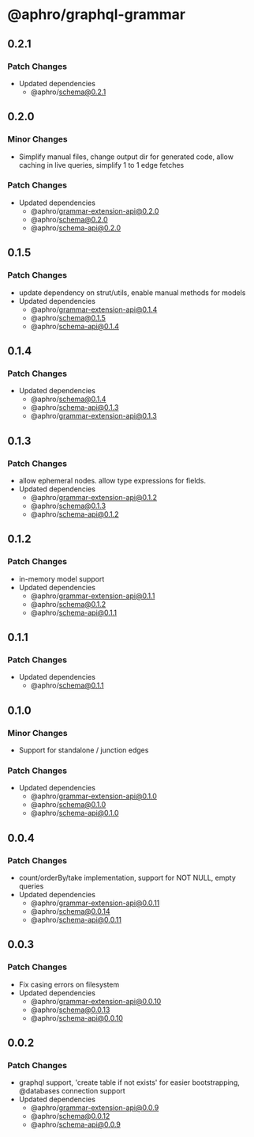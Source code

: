 # @aphro/graphql-grammar

## 0.2.1

### Patch Changes

- Updated dependencies
  - @aphro/schema@0.2.1

## 0.2.0

### Minor Changes

- Simplify manual files, change output dir for generated code, allow caching in live queries, simplify 1 to 1 edge fetches

### Patch Changes

- Updated dependencies
  - @aphro/grammar-extension-api@0.2.0
  - @aphro/schema@0.2.0
  - @aphro/schema-api@0.2.0

## 0.1.5

### Patch Changes

- update dependency on strut/utils, enable manual methods for models
- Updated dependencies
  - @aphro/grammar-extension-api@0.1.4
  - @aphro/schema@0.1.5
  - @aphro/schema-api@0.1.4

## 0.1.4

### Patch Changes

- Updated dependencies
  - @aphro/schema@0.1.4
  - @aphro/schema-api@0.1.3
  - @aphro/grammar-extension-api@0.1.3

## 0.1.3

### Patch Changes

- allow ephemeral nodes. allow type expressions for fields.
- Updated dependencies
  - @aphro/grammar-extension-api@0.1.2
  - @aphro/schema@0.1.3
  - @aphro/schema-api@0.1.2

## 0.1.2

### Patch Changes

- in-memory model support
- Updated dependencies
  - @aphro/grammar-extension-api@0.1.1
  - @aphro/schema@0.1.2
  - @aphro/schema-api@0.1.1

## 0.1.1

### Patch Changes

- Updated dependencies
  - @aphro/schema@0.1.1

## 0.1.0

### Minor Changes

- Support for standalone / junction edges

### Patch Changes

- Updated dependencies
  - @aphro/grammar-extension-api@0.1.0
  - @aphro/schema@0.1.0
  - @aphro/schema-api@0.1.0

## 0.0.4

### Patch Changes

- count/orderBy/take implementation, support for NOT NULL, empty queries
- Updated dependencies
  - @aphro/grammar-extension-api@0.0.11
  - @aphro/schema@0.0.14
  - @aphro/schema-api@0.0.11

## 0.0.3

### Patch Changes

- Fix casing errors on filesystem
- Updated dependencies
  - @aphro/grammar-extension-api@0.0.10
  - @aphro/schema@0.0.13
  - @aphro/schema-api@0.0.10

## 0.0.2

### Patch Changes

- graphql support, 'create table if not exists' for easier bootstrapping, @databases connection support
- Updated dependencies
  - @aphro/grammar-extension-api@0.0.9
  - @aphro/schema@0.0.12
  - @aphro/schema-api@0.0.9
